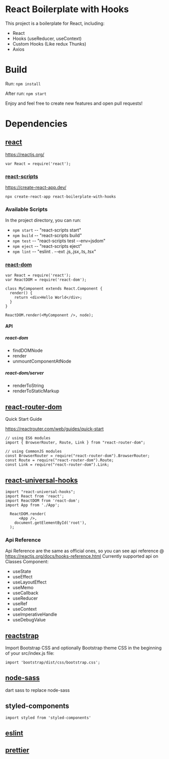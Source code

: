 # React Boilerplate with Hooks

This project is a boilerplate for React, including:

- React
- Hooks (useReducer, useContext)
- Custom Hooks (Like redux Thunks)
- Axios

# Build

Run: ```npm install```

After run: ```npm start```

Enjoy and feel free to create new features and open pull requests!

# Dependencies

## [react](https://www.npmjs.com/package/react)
https://reactjs.org/
```
var React = require('react');
```
### [react-scripts](https://www.npmjs.com/package/react-scripts)
https://create-react-app.dev/
```
npx create-react-app react-boilerplate-with-hooks
```
### Available Scripts
In the project directory, you can run:
- `npm start` -- "react-scripts start"
- `npm build` -- "react-scripts build"
- `npm test` -- "react-scripts test --env=jsdom"
- `npm eject` -- "react-scripts eject"
- `npm lint` -- "eslint . --ext .js,.jsx,.ts,.tsx"

### [react-dom](https://www.npmjs.com/package/react-dom)

```
var React = require('react');
var ReactDOM = require('react-dom');

class MyComponent extends React.Component {
  render() {
    return <div>Hello World</div>;
  }
}

ReactDOM.render(<MyComponent />, node);
```

#### API
##### react-dom
- findDOMNode
- render
- unmountComponentAtNode
##### react-dom/server
- renderToString
- renderToStaticMarkup

## [react-router-dom](https://www.npmjs.com/package/react-router-dom)
Quick Start Guide

https://reactrouter.com/web/guides/quick-start

```
// using ES6 modules
import { BrowserRouter, Route, Link } from "react-router-dom";
 
// using CommonJS modules
const BrowserRouter = require("react-router-dom").BrowserRouter;
const Route = require("react-router-dom").Route;
const Link = require("react-router-dom").Link;
```

## [react-universal-hooks](https://www.npmjs.com/package/react-universal-hooks)

```
import "react-universal-hooks";
import React from 'react';
import ReactDOM from 'react-dom';
import App from './App';

  ReactDOM.render(
      <App />,
    document.getElementById('root'),
  );
```
### Api Reference
Api Reference are the same as official ones, so you can see api reference @ https://reactjs.org/docs/hooks-reference.html
Currently supported api on Classes Component:

- useState
- useEffect
- useLayoutEffect
- useMemo
- useCallback
- useReducer
- useRef
- useContext
- useImperativeHandle
- useDebugValue

## [reactstrap](https://reactstrap.github.io/)
Import Bootstrap CSS and optionally Bootstrap theme CSS in the beginning of your src/index.js file:
```
import 'bootstrap/dist/css/bootstrap.css';
```

## [node-sass](https://www.npmjs.com/package/node-sass)
dart sass to replace node-sass

## styled-components
```
import styled from 'styled-components'
```

## [eslint](https://www.npmjs.com/package/eslint)
## [prettier](https://www.npmjs.com/package/prettier)